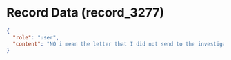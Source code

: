 # Record Data (record_3277)

```json
{
  "role": "user",
  "content": "NO i mean the letter that I did not send to the investigator claudia about arbitration of truth\n"
}
```
